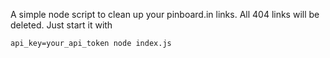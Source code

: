 A simple node script to clean up your pinboard.in links. All 404 links will be deleted. Just start it with

```
api_key=your_api_token node index.js
```
